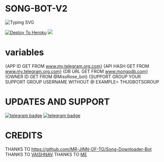 # SONG-BOT-V2
![Typing SVG](https://readme-typing-svg.herokuapp.com/?lines=welcome+To+LALISA's+Repo!;created+by+RAIHAN!;A+simple+SONG+DOWNLOADER+bot!;and+all+futures)</p>


[![Deploy To Heroku](https://www.herokucdn.com/deploy/button.svg)](https://heroku.com/deploy?template=https://github.com/raihanvaliyakath/SONG-BOT-V2)
<img src="https://telegra.ph/file/691c2199852b6eecc8e34.jpg">


# variables
{APP ID GET FROM www.my.telegram.org.com}
{API HASH GET FROM www.my.telegram.org.com}
{DB URL GET FROM www.mongodb.com}
{OWNER ID GET FROM @MissRose_bot}
{SUPPORT GROUP YOUR SUPPORT GROUP USERNAME WITHOUT @ EXAMPLE= THUGBOTSGROUP


# UPDATES AND SUPPORT

[![telegram badge](https://img.shields.io/badge/Telegram-Group-30302f?style=flat&logo=telegram)](https://telegram.dog/thugbotsgroup)
[![telegram badge](https://img.shields.io/badge/Telegram-Channel-30302f?style=flat&logo=telegram)](https://telegram.dog/thugbots)

# CREDITS

THANKS TO https://github.com/MR-JINN-OF-TG/Song-Downloader-Bot
THANKS TO [VAISHNAV](t.me/Vaishnavgr8)
THANKS TO [ME](t.me/RAIHAN_TG)


